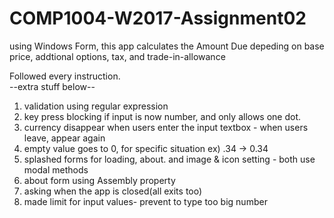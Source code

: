 # COMP1004-W2017-Assignment02
using Windows Form, this app calculates the Amount Due depeding on base price, addtional options, tax, and trade-in-allowance<br />

Followed every instruction. <br />
--extra stuff below--<br />
1. validation using regular expression <br />
2. key press blocking if input is now number, and only allows one dot.<br />
3. currency disappear when users enter the input textbox - when users leave, appear again<br />
4. empty value goes to 0, for specific situation ex) .34 -> 0.34<br />
5. splashed forms for loading, about. and image & icon setting - both use modal methods<br />
6. about form using Assembly property<br />
7. asking when the app is closed(all exits too)<br />
8. made limit for input values- prevent to type too big number  <br />
